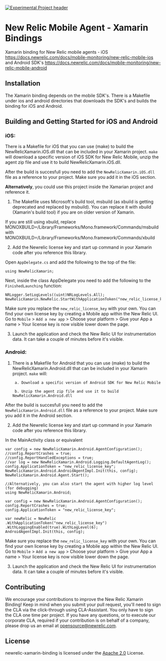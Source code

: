 [![Experimental Project header](https://github.com/newrelic/opensource-website/raw/master/src/images/categories/Experimental.png)](https://opensource.newrelic.com/oss-category/#experimental)

# New Relic Mobile Agent - Xamarin Bindings

Xamarin binding for New Relic mobile agents - iOS https://docs.newrelic.com/docs/mobile-monitoring/new-relic-mobile-ios and Android SDK's https://docs.newrelic.com/docs/mobile-monitoring/new-relic-mobile-android

## Installation

The Xamarin binding depends on the mobile SDK's. There is a Makefile under ios and android directories that downloads the SDK's and builds the binding for iOS and Android.

## Building and Getting Started for iOS and Android

### iOS:
There is a Makefile for iOS that you can use (make) to build the NewRelicXamarin.iOS.dll that can be included in your Xamarin project. `make` will download a specific version of iOS SDK for New Relic Mobile, unzip the agent zip file and use it to build NewRelicXamarin.iOS.dll.

After the build is succesfull you need to add the `NewRelicXamarin.iOS.dll` file as a reference to your project. Make sure you add it in the iOS section.

**Alternatively**, you could use this project inside the Xamarian project and reference it.

1. The Makefile uses Microsoft's build tool, msbuild (as xbuild is getting deprecated and replaced by msbuild). You can replace it with xbuild (Xamarin's build tool) if you are on older version of Xamarin.

If you are still using xbuild, replace
MONOXBUILD=/Library/Frameworks/Mono.framework/Commands/msbuild
with
MONOXBUILD=/Library/Frameworks/Mono.framework/Commands/xbuild

2. Add the Newrelic license key and start up command in your Xamarin code after you reference this library.

Open `AppDelegate.cs` and add the following to the top of the file:

```
using NewRelicXamarin;
```

Next, inside the class AppDelegate you need to add the following to the `FinishedLaunching` function:

```
NRLogger.SetLogLevels((uint)NRLogLevels.All);
NewRelicXamarin.NewRelic.StartWithApplicationToken("new_relic_license_key");
```

Make sure you replace the `new_relic_license_key` with your own. You can find your own license key by creating a Mobile app within the New Relic UI. Go to `Mobile` > `Add a new app` > Choose your platform > Give your App a name > Your license key is now visible lower down the page.

3. Launch the application and check the New Relic UI for instrumentation data. It can take a couple of minutes before it's visible.

### Android:

1. There is a Makefile for Android that you can use (make) to build the NewRelicXamarin.Android.dll that can be included in your Xamarin project. `make` will:

        a. Download a specific version of Android SDK for New Relic Mobile

        b. Unzip the agent zip file and use it to build NewRelicXamarin.Android.dll

After the build is succesfull you need to add the `NewRelicXamarin.Android.dll` file as a reference to your project. Make sure you add it in the Android section.

2. Add the Newrelic license key and start up command in your Xamarin code after you reference this library.

In the MainActivity class or equivalent

```
var config = new NewRelicXamarin.Android.AgentConfiguration();
//config.ReportCrashes = true;
//config.ReportHandledExceptions = true;
//var log = new NewRelicXamarin.Android.Logging.DefaultAgentLog();
config.ApplicationToken = "new_relic_license_key";
NewRelicXamarin.Android.AndroidAgentImpl.Init(this, config);
NewRelicXamarin.Android.Agent.Start();

//Alternatively, you can also start the agent with higher log level (for debugging)
using NewRelicXamarin.Android;

var config = new NewRelicXamarin.Android.AgentConfiguration();
config.ReportCrashes = true;
config.ApplicationToken = "new_relic_license_key";

var newRelic = NewRelic
.WithApplicationToken("new_relic_license_key")
.WithLoggingEnabled(true).WithLogLevel(6);
AndroidAgentImpl.Init(this, config);

```

Make sure you replace the `new_relic_license_key` with your own. You can find your own license key by creating a Mobile app within the New Relic UI. Go to `Mobile` > `Add a new app` > Choose your platform > Give your App a name > Your license key is now visible lower down the page.

3. Launch the application and check the New Relic UI for instrumentation data. It can take a couple of minutes before it's visible.

## Contributing
We encourage your contributions to improve the New Relic Xamarin Binding! Keep in mind when you submit your pull request, you'll need to sign the CLA via the click-through using CLA-Assistant. You only have to sign the CLA one time per project. If you have any questions, or to execute our corporate CLA, required if your contribution is on behalf of a company, please drop us an email at opensource@newrelic.com.

## License
newrelic-xamarin-binding is licensed under the [Apache 2.0](http://apache.org/licenses/LICENSE-2.0.txt) License.
